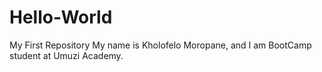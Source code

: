 # Hello-World
My First Repository
My name is Kholofelo Moropane, and I am BootCamp student at Umuzi Academy.
